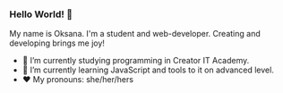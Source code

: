 ### Hello World! 👋
My name is Oksana.
I'm a student and web-developer.
Creating and developing brings me joy!
-  I’m currently studying programming in Creator IT Academy.
-  I’m currently learning JavaScript and tools to it on advanced level.
- ❤ My pronouns: she/her/hers

